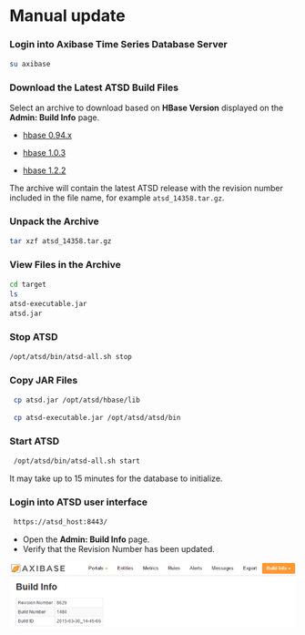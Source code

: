 # Manual update

### Login into Axibase Time Series Database Server

```sh
su axibase
```

### Download the Latest ATSD Build Files

Select an archive to download based on **HBase Version** displayed on the **Admin: Build Info** page.

* [hbase 0.94.x](http://axibase.com/public/atsd_ce_update_latest.htm)

* [hbase 1.0.3](https://www.axibase.com/public/atsd_ee_hbase_1.0.3.tar.gz)

* [hbase 1.2.2](https://www.axibase.com/public/atsd_ee_hbase_1.2.2.tar.gz)

The archive will contain the latest ATSD release with the revision number included in the file name, for example `atsd_14358.tar.gz`.

### Unpack the Archive

```sh
tar xzf atsd_14358.tar.gz
```

### View Files in the Archive

```sh
cd target
ls
atsd-executable.jar
atsd.jar
```

### Stop ATSD

```sh
/opt/atsd/bin/atsd-all.sh stop
```

### Copy JAR Files

```sh
 cp atsd.jar /opt/atsd/hbase/lib
```

```sh
 cp atsd-executable.jar /opt/atsd/atsd/bin
```

### Start ATSD

```sh
 /opt/atsd/bin/atsd-all.sh start
```

It may take up to 15 minutes for the database to initialize.

### Login into ATSD user interface

```sh
 https://atsd_host:8443/
```

* Open the **Admin: Build Info** page.
* Verify that the Revision Number has been updated.

![](images/ATSD_build_info.png "ATSD_build_info")
